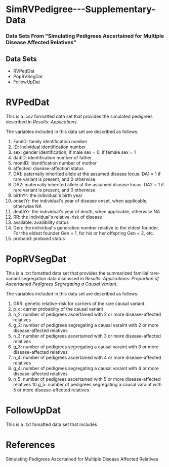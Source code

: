 # SimRVPedigree---Supplementary-Data
### Data Sets From "Simulating Pedigrees Ascertained for Multiple Disease Affected Relatives"

## Data Sets
* RVPedDat
* PopRVSegDat
* FollowUpDat

# RVPedDat
This is a .csv formatted data set that provides the simulated pedigrees described in *Results: Applications.*

The variables included in this data set are described as follows:
1. FamID: family identification number
2. ID: individual identification number
3. sex: gender identification; if male sex = 0, if female sex = 1
4. dadID: identification number of father
5. momID: identification number of mother
6. affected: disease-affection status
7. DA1: paternally inherited allele at the assumed disease locus: DA1 = 1 if rare variant is present, and 0 otherwise
8. DA2: maternally inherited allele at the assumed disease locus: DA2 = 1 if rare variant is present, and 0 otherwise 
9. birthYr: the individual's birth year
10. onsetYr: the individual's year of disease onset, when applicable, otherwise NA
11. deathYr: the individual's year of death, when applicable, otherwise NA
12. RR: the individual's relative-risk of disease
13. available: availibility status
14. Gen: the individual's generation number relative to the eldest founder.
For the eldest founder Gen = 1, for his or her offspring Gen = 2, etc.
15. proband: proband status

   
# PopRVSegDat
This is a .txt fomatted data set that provides the summarized familial rare-variant segregation data discussed in *Results: Applications: Proportion of Ascertained Pedigrees Segregating a Causal Variant*.

The variables included in this data set are described as follows:
1. GRR: genetic relative-risk for carriers of the rare causal variant.
2. p_c: carrier probabilty of the causal variant
3. n_2: number of pedigrees ascertained with 2 or more disease-affected relatives
4. g_2: number of pedigrees segregating a causal varaint with 2 or more disease-affected relatives
5. n_3: number of pedigrees ascertained with 3 or more disease-affected relatives
6. g_3: number of pedigrees segregating a causal varaint with 3 or more disease-affected relatives
7. n_4: number of pedigrees ascertained with 4 or more disease-affected relatives
8. g_4: number of pedigrees segregating a causal varaint with 4 or more disease-affected relatives
9. n_5: number of pedigrees ascertained with 5 or more disease-affected relatives
10 g_5: number of pedigrees segregating a causal varaint with 5 or more disease-affected relatives

# FollowUpDat
This is a .txt fomatted data set that includes 

# References
Simulating Pedigrees Ascertained for Multiple Disease Affected Relatives